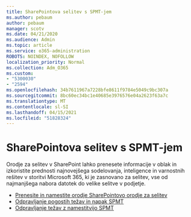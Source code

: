 ```yaml
---
title: SharePointova selitev s SPMT-jem
ms.author: pebaum
author: pebaum
manager: scotv
ms.date: 04/21/2020
ms.audience: Admin
ms.topic: article
ms.service: o365-administration
ROBOTS: NOINDEX, NOFOLLOW
localization_priority: Normal
ms.collection: Adm_O365
ms.custom:
- "5300030"
- "2594"
ms.openlocfilehash: 34b7611967a7228bfe8611f9784e5049c9bc307a
ms.sourcegitcommit: 8bc60ec34bc1e40685e3976576e04a2623f63a7c
ms.translationtype: MT
ms.contentlocale: sl-SI
ms.lasthandoff: 04/15/2021
ms.locfileid: "51828324"
---
```

# <a name="sharepoint-migration-with-spmt"></a>SharePointova selitev s SPMT-jem

Orodje za selitev v SharePoint lahko prenesete informacije v oblak in izkoristite prednosti najnovejšega sodelovanja, inteligence in varnostnih rešitev v storitvi Microsoft 365, ki je zasnovano za selitev, vse od najmanjšega nabora datotek do velike selitve v podjetje.

- [Prenesite in namestite orodje SharePointovo orodje za selitev](https://docs.microsoft.com/sharepointmigration/introducing-the-sharepoint-migration-tool)
- [Odpravljanje pogostih težav in napak SPMT](https://docs.microsoft.com/sharepointmigration/troubleshooting-common-spmt-issues)
- [Odpravljanje težav z namestitvijo SPMT](https://docs.microsoft.com/sharepointmigration/spmt-install-issues#troubleshooting-spmt-installation-issues)
